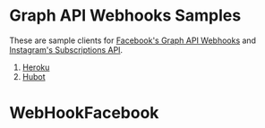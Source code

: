 # Graph API Webhooks Samples

These are sample clients for [Facebook's Graph API Webhooks](https://developers.facebook.com/docs/graph-api/webhooks/) and [Instagram's Subscriptions API](https://www.instagram.com/developer/subscriptions/).

1. [Heroku](heroku)
1. [Hubot](hubot)
# WebHookFacebook
